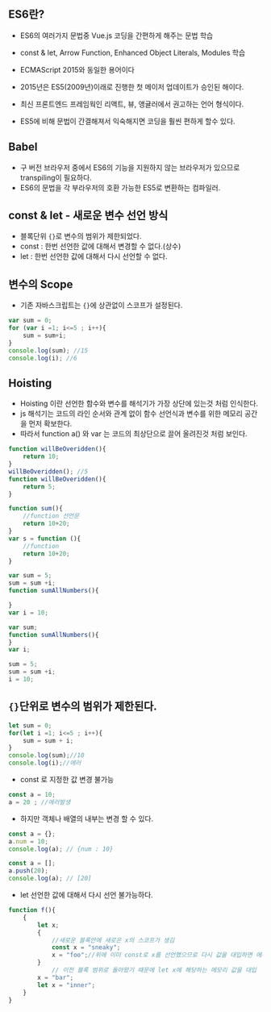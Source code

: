 ## ES6란?

- ES6의 여러가지 문법중 Vue.js 코딩을 간편하게 해주는 문법 학습
- const & let, Arrow Function, Enhanced Object Literals, Modules 학습 

- ECMAScript 2015와 동일한 용어이다
- 2015년은 ES5(2009년)이래로 진행한 첫 메이저 업데이트가 승인된 해이다.
- 최신 프론트엔드 프레임웍인 리액트, 뷰, 앵귤러에서 권고하는 언어 형식이다.
- ES5에 비해 문법이 간결해져서 익숙해지면 코딩을 훨씬 편하게 할수 있다.

## Babel
- 구 버전 브라우저 중에서 ES6의 기능을 지원하지 않는 브라우저가 있으므로 transpiling이 필요하다.
- ES6의 문법을 각 부라우저의 호환 가능한 ES5로 변환하는 컴파일러.


## const & let - 새로운 변수 선언 방식
- 블록단위 `{}`로 변수의 범위가 제한되었다.
- const : 한번 선언한 값에 대해서 변경할 수 없다.(상수)
- let : 한번 선언한 값에 대해서 다시 선언할 수 없다.

## 변수의 Scope
- 기존 자바스크립트는 `{}`에 상관없이 스코프가 설정된다.

```javascript
var sum = 0;
for (var i =1; i<=5 ; i++){
    sum = sum+i;
}
console.log(sum); //15
console.log(i); //6
```

## Hoisting
- Hoisting 이란 선언한 함수와 변수를 해석기가 가장 상단에 있는것 처럼 인식한다.
- js 해석기는 코드의 라인 순서와 관계 없이 함수 선언식과 변수를 위한 메모리 공간을 먼저 확보한다.
- 따라서 function a() 와 var 는 코드의 최상단으로 끌어 올려진것 처럼 보인다.

```javascript
function willBeOveridden(){
    return 10;
}
willBeOveridden(); //5
function willBeOveridden(){
    return 5;
}
```

```javascript
function sum(){
    //function 선언문
    return 10+20;
}
var s = function (){
    //function
    return 10+20;
}
```

```javascript
var sum = 5;
sum = sum +i;
function sumAllNumbers(){

}
var i = 10;
```

```javascript
var sum;
function sumAllNumbers(){
}
var i;

sum = 5;
sum = sum +i;
i = 10;
```


## `{}`단위로 변수의 범위가 제한된다.

```javascript
let sum = 0;
for(let i =1; i<=5 ; i++){
    sum = sum + i;
}
console.log(sum);//10
console.log(i);//에러 
```

- const 로 지정한 값 변경 불가능
```javascript
const a = 10;
a = 20 ; //에러발생
```

- 하지만 객체나 배열의 내부는 변경 할 수 있다.
```javascript
const a = {};
a.num = 10;
console.log(a); // {num : 10}

const a = [];
a.push(20);
console.log(a); // [20]
```

- let 선언한 값에 대해서 다시 선언 불가능하다.

```javascript
function f(){
    {
        let x;
        {
            //새로운 블록안에 새로은 x의 스코프가 생김
            const x = "sneaky";
            x = "foo";//위에 이미 const로 x를 선언했으므로 다시 값을 대입하면 에러 발생
        }   
            // 이전 블록 범위로 돌아왔기 때문에 let x에 해당하는 메모리 값을 대입
        x = "bar";
        let x = "inner";
    }
}
```